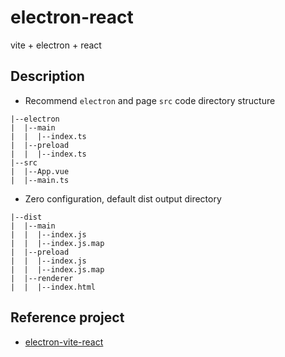 # electron-react

vite + electron + react

## Description

- Recommend `electron` and page `src` code directory structure

```
|--electron
|  |--main
|  |  |--index.ts
|  |--preload
|  |  |--index.ts
|--src
|  |--App.vue
|  |--main.ts
```

- Zero configuration, default dist output directory

```
|--dist
|  |--main
|  |  |--index.js
|  |  |--index.js.map
|  |--preload
|  |  |--index.js
|  |  |--index.js.map
|  |--renderer
|  |  |--index.html
```

## Reference project

- [electron-vite-react](https://github.com/electron-vite/electron-vite-react)
